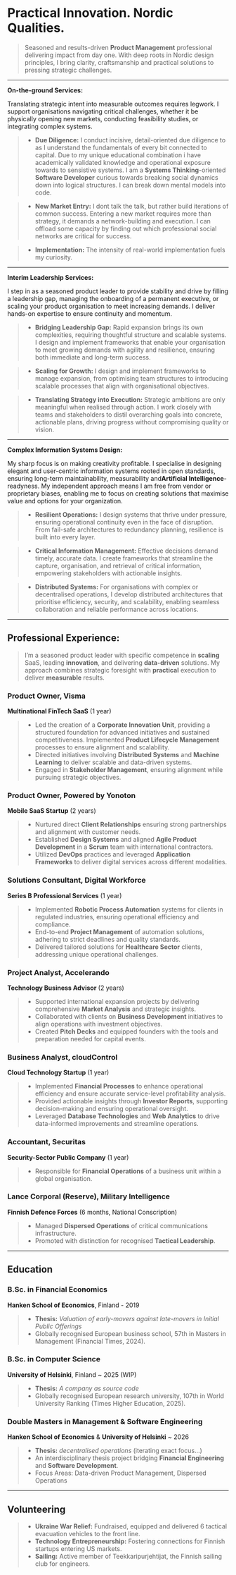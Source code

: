 # Practical Innovation. Nordic Qualities.
> Seasoned and results-driven **Product Management** professional delivering impact from day one. With deep roots in Nordic design principles, I bring clarity, craftsmanship and practical solutions to pressing strategic challenges.
---

**On-the-ground Services:**

Translating strategic intent into measurable outcomes requires legwork. I support organisations navigating critical challenges, whether it be physically opening new markets, conducting feasibility studies, or integrating complex systems. 

> - **Due Diligence:** I conduct incisive, detail-oriented due diligence to as I understand the fundamentals of every bit connected to capital. Due to my unique educational combination i have academically validated knowledge and operational exposure towards to sensistive systems. I am a **Systems Thinking**-oriented **Software Developer** curious towards breaking social dynamics down into logical structures. I can break down mental models into code.

> - **New Market Entry:** I dont talk the talk, but rather build iterations of common success. Entering a new market requires more than strategy, it demands a network-building and execution. I can offload some capacity by finding out which professional social networks are critical for success.

> - **Implementation:** The intensity of real-world implementation fuels my curiosity.

---

**Interim Leadership Services:**

I step in as a seasoned product leader to provide stability and drive by filling a leadership gap, managing the onboarding of a permanent executive, or scaling your product organisation to meet increasing demands. I deliver hands-on expertise to ensure continuity and momentum.

> - **Bridging Leadership Gap:** Rapid expansion brings its own complexities, requiring thoughtful structure and scalable systems. I design and implement frameworks that enable your organisation to meet growing demands with agility and resilience, ensuring both immediate and long-term success.

> - **Scaling for Growth:**  I design and implement frameworks to manage expansion, from optimising team structures to introducing scalable processes that align with organisational objectives.

> - **Translating Strategy into Execution:**  Strategic ambitions are only meaningful when realised through action. I work closely with teams and stakeholders to distil overarching goals into concrete, actionable plans, driving progress without compromising quality or vision.


---

**Complex Information Systems Design:**

My sharp focus is on making creativity profitable. I specialise in designing elegant and user-centric information systems rooted in open standards, ensuring long-term maintainability, measurability and**Artificial Intelligence**-readyness. My independent approach means I am free from vendor or proprietary biases, enabling me to focus on creating solutions that maximise value and options for your organization.

>  - **Resilient Operations:**  I design systems that thrive under pressure, ensuring operational continuity even in the face of disruption. From fail-safe architectures to redundancy planning, resilience is built into every layer.

>  - **Critical Information Management:** Effective decisions demand timely, accurate data. I create frameworks that streamline the capture, organisation, and retrieval of critical information, empowering stakeholders with actionable insights.

>  - **Distributed Systems:** For organisations with complex or decentralised operations, I develop distributed architectures that prioritise efficiency, security, and scalability, enabling seamless collaboration and reliable performance across locations.


---

## Professional Experience:

> I’m a seasoned product leader with specific competence in **scaling** SaaS, leading **innovation**, and delivering **data-driven** solutions. My approach combines strategic foresight with **practical** execution to deliver **measurable** results.

### Product Owner, Visma  
**Multinational FinTech SaaS** (1 year) 

>   - Led the creation of a **Corporate Innovation Unit**, providing a structured foundation for advanced initiatives and sustained competitiveness. Implemented **Product Lifecycle Management** processes to ensure alignment and scalability.
>   - Directed initiatives involving **Distributed Systems** and **Machine Learning** to deliver scalable and data-driven systems.
>   - Engaged in **Stakeholder Management**, ensuring alignment while pursuing strategic objectives.


### Product Owner, Powered by Yonoton
**Mobile SaaS Startup** (2 years)  

>   - Nurtured direct **Client Relationships** ensuring strong partnerships and alignment with customer needs.
>   - Established **Design Systems** and aligned **Agile Product Development** in a **Scrum** team with international contractors.
>   - Utilized **DevOps** practices and leveraged **Application Frameworks** to deliver digital services across different modalities.



### Solutions Consultant, Digital Workforce  
**Series B Professional Services** (1 year)

>   - Implemented **Robotic Process Automation** systems for clients in regulated industries, ensuring operational efficiency and compliance.
>   - End-to-end **Project Management** of automation solutions, adhering to strict deadlines and quality standards.  
>   - Delivered tailored solutions for **Healthcare Sector** clients, addressing unique operational challenges.



### Project Analyst, Accelerando  
**Technology Business Advisor**  (2 years)

>   - Supported international expansion projects by delivering comprehensive **Market Analysis** and strategic insights.
>   - Collaborated with clients on **Business Development** initiatives to align operations with investment objectives.
>   - Created **Pitch Decks** and equipped founders with the tools and preparation needed for capital events.


### Business Analyst, cloudControl  
**Cloud Technology Startup**  (1 year)

>   - Implemented **Financial Processes** to enhance operational efficiency and ensure accurate service-level profitability analysis.  
>   - Provided actionable insights through **Investor Reports**, supporting decision-making and ensuring operational oversight.
>   - Leveraged **Database Technologies** and **Web Analytics** to drive data-informed improvements and streamline operations.



### Accountant, Securitas  
**Security-Sector Public Company** (1 year)

>   - Responsible for **Financial Operations** of a business unit within a global organisation.  




### Lance Corporal (Reserve), Military Intelligence  
**Finnish Defence Forces** (6 months, National Conscription) 

>   - Managed **Dispersed Operations** of critical communications infrastructure.
>   - Promoted with distinction for recognised **Tactical Leadership**.

---

## Education


### B.Sc. in Financial Economics
**Hanken School of Economics**, Finland - 2019
>   - **Thesis:** *Valuation of early-movers against late-movers in Initial Public Offerings*
>   - Globally recognised European business school, 57th in Masters in Management (Financial Times, 2024).


### B.Sc. in Computer Science
**University of Helsinki**, Finland ~ 2025 (WIP)
>  - **Thesis:**   *A company as source code*
>  - Globally recognised European research university, 107th in World University Ranking (Times Higher Education, 2025).   
 

### Double Masters in Management & Software Engineering  
**Hanken School of Economics** & **University of Helsinki** ~ 2026
> - **Thesis:** *decentralised  operations* (iterating exact focus...)
> - An interdisciplinary thesis project bridging **Financial Engineering** and **Software Development**.
> - Focus Areas: Data-driven Product Management, Dispersed Operations

---
## Volunteering  

> - **Ukraine War Relief:** Fundraised, equipped and delivered 6 tactical evacuation vehicles to the front line.
> - **Technology Entrepreneurship:** Fostering connections for Finnish startups entering US markets.
> - **Sailing:** Active member of Teekkaripurjehtijat, the Finnish sailing club for engineers.
